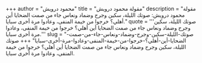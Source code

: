 +++
author = "محمود درويش"
title = "مقولة محمود درويش"
description = "مقولة محمود درويش: صوتك الليلة، سكين وجرح وضماد ونعاس جاء من صمت الضحايا أين أهلي؟ خرجوا من خيمة المنفى، وعادوا مرة أخرى سبايا."
quote = '''صوتك الليلة، سكين وجرح وضماد ونعاس جاء من صمت الضحايا أين أهلي؟ خرجوا من خيمة المنفى، وعادوا مرة أخرى سبايا.'''
slug = "صوتك-الليلة-سكين-وجرح-وضماد-ونعاس-جاء-من-صمت-الضحايا-أين-أهلي؟-خرجوا-من-خيمة-المنفى-وعادوا-مرة-أخرى-سبايا"
+++
صوتك الليلة، سكين وجرح وضماد ونعاس جاء من صمت الضحايا أين أهلي؟ خرجوا من خيمة المنفى، وعادوا مرة أخرى سبايا.
